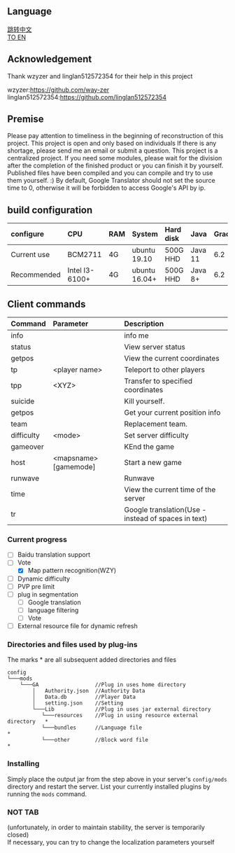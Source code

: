 ## Language

[跳转中文](https://github.com/deng-rui/Command-Extension/blob/master/README-zh_CN.md)  
[TO EN](https://github.com/deng-rui/Command-Extension/blob/master/README.md)  


## Acknowledgement

Thank wzyzer and linglan512572354 for their help in this project  

wzyzer:https://github.com/way-zer  
linglan512572354:https://github.com/linglan512572354  

## Premise

Please pay attention to timeliness in the beginning of reconstruction of this project.
This project is open and only based on individuals If there is any shortage, please send me an email or submit a question.
This project is a centralized project. If you need some modules, please wait for the division after the completion of the finished product or you can finish it by yourself.
Published files have been compiled and you can compile and try to use them yourself. :)
By default, Google Translator should not set the source time to 0, otherwise it will be forbidden to access Google's API by ip.

## build configuration

| configure     | CPU             | RAM   | System        | Hard disk | Java      | Gradle    |
|:---           |:---             |:---   |:---           |:---       |:---       |:---       |
| Current use   | BCM2711         | 4G    | ubuntu 19.10  | 500G HHD  | Java 11   | 6.2       |
| Recommended   | Intel I3-6100+  | 4G    | ubuntu 16.04+ | 500G HHD  | Java 8+   | 6.2       |

## Client commands

| Command       | Parameter                             | Description                                           |
|:---           |:---                                   |:---                                                   |
| info          |                                       | info me                                               |
| status        |                                       | View server status                                    |
| getpos        |                                       | View the current coordinates                          |
| tp            |&lt;player name&gt;                    | Teleport to other players                             |
| tpp           |&lt;XYZ&gt;                            | Transfer to specified coordinates                     |
| suicide       |                                       | Kill yourself.                                        |
| getpos        |                                       | Get your current position info                        |
| team          |                                       | Replacement team.                                     |
| difficulty    |&lt;mode&gt;                           | Set server difficulty                                 |
| gameover      |                                       | KEnd the game                                         |
| host          |&lt;mapsname&gt; [gamemode]            | Start a new game                                      |
| runwave       |                                       | Runwave                                               |
| time          |                                       | View the current time of the server                   |
| tr            |                                       | Google translation(Use - instead of spaces in text)   |

### Current progress

- [ ] Baidu translation support
- [ ] Vote
    - [x] Map pattern recognition(WZY)
- [ ] Dynamic difficulty
- [ ] PVP pre limit
- [ ] plug in segmentation
    - [ ] Google translation
    - [ ] language filtering
    - [ ] Vote
- [ ] External resource file for dynamic refresh

### Directories and files used by plug-ins

The marks \* are all subsequent added directories and files

```
config
└───mods
    └───GA                  //Plug in uses home directory
        │   Authority.json  //Authority Data
        │   Data.db         //Player Data
        │   setting.json    //Setting
        └───Lib             //Plug in uses jar external directory
           └───resources    //Plug in using resource external directory   *
           └───bundles      //Language file                               *
           └───other        //Block word file                             *
```

### Installing

Simply place the output jar from the step above in your server's `config/mods` directory and restart the server.
List your currently installed plugins by running the `mods` command.

### NOT TAB
(unfortunately, in order to maintain stability, the server is temporarily closed)  
If necessary, you can try to change the localization parameters yourself  
